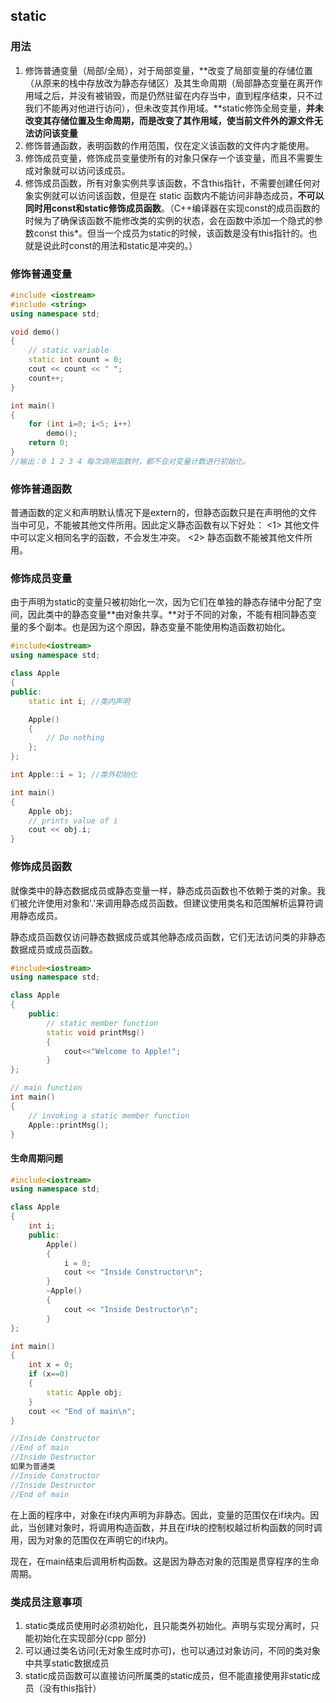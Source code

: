 ## static

### 用法

1. 修饰普通变量（局部/全局），对于局部变量，**改变了局部变量的存储位置（从原来的栈中存放改为静态存储区）及其生命周期（局部静态变量在离开作用域之后，并没有被销毁，而是仍然驻留在内存当中，直到程序结束，只不过我们不能再对他进行访问），但未改变其作用域。**static修饰全局变量，**并未改变其存储位置及生命周期，而是改变了其作用域，使当前文件外的源文件无法访问该变量**
2. 修饰普通函数，表明函数的作用范围，仅在定义该函数的文件内才能使用。
3. 修饰成员变量，修饰成员变量使所有的对象只保存一个该变量，而且不需要生成对象就可以访问该成员。
4. 修饰成员函数，所有对象实例共享该函数，不含this指针，不需要创建任何对象实例就可以访问该函数，但是在 static 函数内不能访问非静态成员，**不可以同时用const和static修饰成员函数**。（C++编译器在实现const的成员函数的时候为了确保该函数不能修改类的实例的状态，会在函数中添加一个隐式的参数const this*。但当一个成员为static的时候，该函数是没有this指针的。也就是说此时const的用法和static是冲突的。）

### 修饰普通变量

```C++
#include <iostream> 
#include <string> 
using namespace std; 

void demo() 
{ 
    // static variable 
    static int count = 0; 
    cout << count << " "; 
    count++; 
} 

int main() 
{ 
    for (int i=0; i<5; i++)  
        demo(); 
    return 0; 
}
//输出：0 1 2 3 4 每次调用函数时，都不会对变量计数进行初始化。
```

### 修饰普通函数

普通函数的定义和声明默认情况下是extern的，但静态函数只是在声明他的文件当中可见，不能被其他文件所用。因此定义静态函数有以下好处：
<1> 其他文件中可以定义相同名字的函数，不会发生冲突。
<2> 静态函数不能被其他文件所用。

### 修饰成员变量

由于声明为static的变量只被初始化一次，因为它们在单独的静态存储中分配了空间，因此类中的静态变量**由对象共享。**对于不同的对象，不能有相同静态变量的多个副本。也是因为这个原因，静态变量不能使用构造函数初始化。

```C++
#include<iostream> 
using namespace std; 

class Apple 
{ 
public: 
    static int i; //类内声明

    Apple() 
    { 
        // Do nothing 
    }; 
}; 

int Apple::i = 1; //类外初始化

int main() 
{ 
    Apple obj; 
    // prints value of i 
    cout << obj.i; 
} 
```

### 修饰成员函数

就像类中的静态数据成员或静态变量一样，静态成员函数也不依赖于类的对象。我们被允许使用对象和'.'来调用静态成员函数。但建议使用类名和范围解析运算符调用静态成员。

静态成员函数仅访问静态数据成员或其他静态成员函数，它们无法访问类的非静态数据成员或成员函数。

```C++
#include<iostream> 
using namespace std; 

class Apple 
{ 
    public: 
        // static member function 
        static void printMsg() 
        {
            cout<<"Welcome to Apple!"; 
        }
}; 

// main function 
int main() 
{ 
    // invoking a static member function 
    Apple::printMsg(); 
} 
```

#### 生命周期问题

```C++
#include<iostream> 
using namespace std; 

class Apple 
{ 
    int i; 
    public: 
        Apple() 
        { 
            i = 0; 
            cout << "Inside Constructor\n"; 
        } 
        ~Apple() 
        { 
            cout << "Inside Destructor\n"; 
        } 
}; 

int main() 
{ 
    int x = 0; 
    if (x==0) 
    { 
        static Apple obj; 
    } 
    cout << "End of main\n"; 
} 

//Inside Constructor
//End of main
//Inside Destructor
如果为普通类
//Inside Constructor
//Inside Destructor
//End of main
```

在上面的程序中，对象在if块内声明为非静态。因此，变量的范围仅在if块内。因此，当创建对象时，将调用构造函数，并且在if块的控制权越过析构函数的同时调用，因为对象的范围仅在声明它的if块内。

现在，在main结束后调用析构函数。这是因为静态对象的范围是贯穿程序的生命周期。

### 类成员注意事项

1. static类成员使用时必须初始化，且只能类外初始化。声明与实现分离时，只能初始化在实现部分(cpp 部分)
2. 可以通过类名访问(无对象生成时亦可)，也可以通过对象访问，不同的类对象中共享static数据成员
3. static成员函数可以直接访问所属类的static成员，但不能直接使用非static成员（没有this指针）